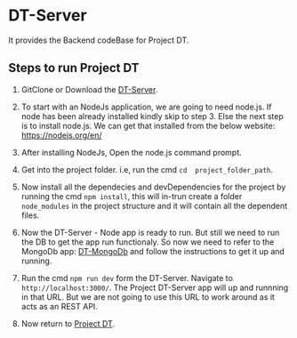 # DT-Server
It provides the Backend codeBase for Project DT.

## Steps to run Project DT 

1. GitClone or Download the [DT-Server](https://github.com/Sivasankar-Sivalingam/DT-Server).

2. To start with an NodeJs application, we are going to need node.js. 
If node has been already installed kindly skip to step 3. Else the next step is to install node.js. We can get that installed from the below website: https://nodejs.org/en/

3. After installing NodeJs, Open the node.js command prompt.

4. Get into the project folder. i.e, run the cmd `cd  project_folder_path`.

5. Now install all the dependecies and devDependencies for the project by running the cmd `npm install`, this will in-trun create a folder `node_modules` in the project structure and it will contain all the dependent files.

6. Now the DT-Server - Node app is ready to run. But still we need to run the DB to get the app run functionaly. So now we need to refer to the MongoDb app: [DT-MongoDb](https://github.com/Sivasankar-Sivalingam/DT-MongoDb) and follow the instructions to get it up and running. 

7. Run the cmd `npm run dev` form the DT-Server. Navigate to `http://localhost:3000/`. The Project DT-Server app will up and runnning in that URL. But we are not going to use this URL to work around as it acts as an REST API.

8. Now return to  [Project DT](https://github.com/Sivasankar-Sivalingam/DT).
